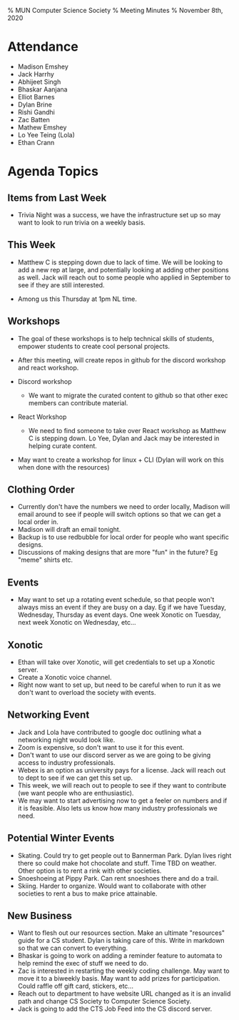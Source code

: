 % MUN Computer Science Society
% Meeting Minutes
% November 8th, 2020

# Attendance

* Madison Emshey
* Jack Harrhy
* Abhijeet Singh
* Bhaskar Aanjana
* Elliot Barnes
* Dylan Brine
* Rishi Gandhi
* Zac Batten
* Mathew Emshey
* Lo Yee Teing (Lola)
* Ethan Crann

# Agenda Topics


## Items from Last Week
- Trivia Night was a success, we have the infrastructure set up so may want to look to run trivia on a weekly basis.
    
## This Week

- Matthew C is stepping down due to lack of time. We will be looking to add a new rep at large, and potentially looking at adding other positions as well. Jack will reach out to some people who applied in September to see if they are still interested. 

- Among us this Thursday at 1pm NL time. 

## Workshops
- The goal of these workshops is to help technical skills of students, empower students to create cool personal projects.
- After this meeting, will create repos in github for the discord workshop and react workshop.

- Discord workshop
    - We want to migrate the curated content to github so that other exec members can contribute material.
- React Workshop 
    - We need to find someone to take over React workshop as Matthew C is stepping down. Lo Yee, Dylan and Jack may be interested in helping curate content.
- May want to create a workshop for linux + CLI (Dylan will work on this when done with the resources)

## Clothing Order
- Currently don't have the numbers we need to order locally, Madison will email around to see if people will switch options so that we can get a local order in. 
- Madison will draft an email tonight.
- Backup is to use redbubble for local order for people who want specific designs.
- Discussions of making designs that are more "fun" in the future? Eg "meme" shirts etc. 

## Events
- May want to set up a rotating event schedule, so that people won't always miss an event if they are busy on a day. Eg if we have Tuesday, Wednesday, Thursday as event days. One week Xonotic on Tuesday, next week Xonotic on Wednesday, etc...

## Xonotic
- Ethan will take over Xonotic, will get credentials to set up a Xonotic server.
- Create a Xonotic voice channel.
- Right now want to set up, but need to be careful when to run it as we don't want to overload the society with events.

## Networking Event
- Jack and Lola have contributed to google doc outlining what a networking night would look like.
- Zoom is expensive, so don't want to use it for this event. 
- Don't want to use our discord server as we are going to be giving access to industry professionals. 
- Webex is an option as university pays for a license. Jack will reach out to dept to see if we can get this set up. 
- This week, we will reach out to people to see if they want to contribute (we want people who are enthusiastic).
- We may want to start advertising now to get a feeler on numbers and if it is feasible. Also lets us know how many industry professionals we need. 

## Potential Winter Events
- Skating. Could try to get people out to Bannerman Park. Dylan lives right there so could make hot chocolate and stuff. Time TBD on weather. Other option is to rent a rink with other societies. 
- Snoeshoeing at Pippy Park. Can rent snoeshoes there and do a trail.
- Skiing. Harder to organize. Would want to collaborate with other societies to rent a bus to make price attainable. 

## New Business
- Want to flesh out our resources section. Make an ultimate "resources" guide for a CS student. Dylan is taking care of this. Write in markdown so that we can convert to everything. 
- Bhaskar is going to work on adding a reminder feature to automata to help remind the exec of stuff we need to do. 
- Zac is interested in restarting the weekly coding challenge. May want to move it to a biweekly basis. May want to add prizes for participation. Could raffle off gift card, stickers, etc...
- Reach out to department to have website URL changed as it is an invalid path and change CS Society to Computer Science Society. 
- Jack is going to add the CTS Job Feed into the CS discord server. 
